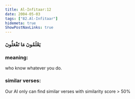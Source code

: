 ```yaml
---
title: Al-Infitaar:12
date: 2004-05-03
tags: ["82.Al-Infitaar"]
hidemeta: true 
ShowPostNavLinks: true 
---
```

### يَعْلَمُونَ مَا تَفْعَلُونَ
### meaning: 
who know whatever you do.
### similar verses: 

Our AI only can find similar verses with similarity score > 50% 




